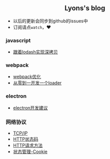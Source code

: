 <center><h2>Lyons's blog</h2></center>

+ 以后的更新会同步到github的issues中
+ 订阅请点`watch`，♥️

### javascript
  + [跟着lodash实现深拷贝](https://github.com/GodLyons/blog/issues/1)
### webpack
  + [webpack优化](https://github.com/GodLyons/blog/issues/2)
  + [从零到一开发一个loader](https://github.com/GodLyons/blog/issues/7)
### electron
  + [electron开发建议](https://github.com/GodLyons/blog/issues/8)
### 网络协议
  + [TCP/IP](https://github.com/GodLyons/blog/issues/3)
  + [HTTP状态码](https://github.com/GodLyons/blog/issues/4)
  + [HTTP请求方法](https://github.com/GodLyons/blog/issues/5)
  + [状态管理-Cookie](https://github.com/GodLyons/blog/issues/6)
